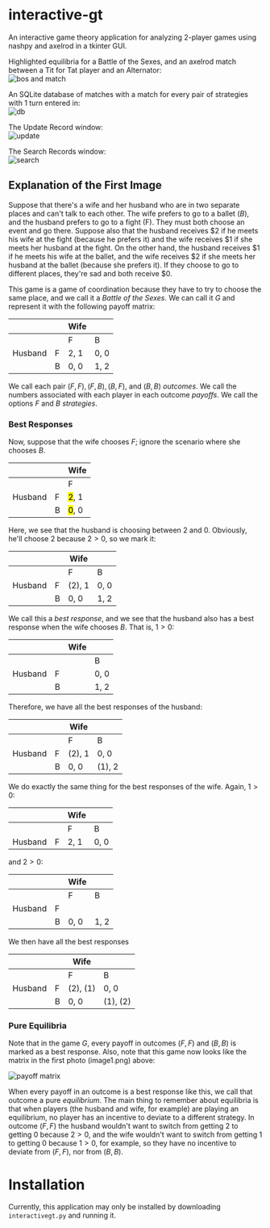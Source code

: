 # interactive-gt
An interactive game theory application for analyzing 2-player games using nashpy and axelrod in a tkinter GUI. 

Highlighted equilibria for a Battle of the Sexes, and an axelrod match between a Tit for Tat player and an Alternator: \
![bos and match](images/image1.png)

An SQLite database of matches with a match for every pair of strategies with 1 turn entered in: \
![db](images/image2.png)

The Update Record window: \
![update](images/image3.png)

The Search Records window: \
![search](images/image4.png)

## Explanation of the First Image
Suppose that there's a wife and her husband who are in two separate places and can't talk to each other. The wife prefers to go to a ballet ($B$), and the husband prefers to go to a fight (F). They must both choose an event and go there. Suppose also that the husband receives \$2 if he meets his wife at the fight (because he prefers it) and the wife receives \$1 if she meets her husband at the fight. On the other hand, the husband receives \$1 if he meets his wife at the ballet, and the wife receives \$2 if she meets her husband at the ballet (because she prefers it). If they choose to go to different places, they're sad and both receive \$0.

This game is a game of coordination because they have to try to choose the same place, and we call it a _Battle of the Sexes_. We can call it $G$ and represent it with the following payoff matrix: 

|       |      | Wife |       |
|-------|------|-------|------|
|       |      |  F   |   B   |
|Husband| F    | 2, 1  | 0, 0 |
|       | B    | 0, 0  | 1, 2 |


<!-- $
    \begin{array}{|cc||c|c|}
        \hline
        G & & Wife & \\
        & & F & B \\ \hline\hline
        Husband & F & 2, 1 & 0, 0 \\ \hline
        & B & 0, 0 & 1, 2 \\ \hline
    \end{array}
$ -->

We call each pair $(F, F), (F, B), (B, F)$, and $(B, B)$ _outcomes_. We call the numbers associated with each player in each outcome _payoffs_. We call the options $F$ and $B$ _strategies_. 
### Best Responses
Now, suppose that the wife chooses $F$; ignore the scenario where she chooses $B$. 

|       |      | Wife |
|-------|------|-------|
|       |      |  F   |
|Husband| F    | <mark>2</mark>, 1  |
|       | B    | <mark>0</mark>, 0  |
<!-- $
    \begin{array}{|cc||c|}
        \hline
        & & Wife \\
        & & F \\ \hline\hline
        Husband & F & \colorbox{yellow}{2}, 1 \\ \hline
        & B & \colorbox{yellow}{0}, 0\\ \hline
    \end{array}
$ -->

Here, we see that the husband is choosing between 2 and 0. Obviously, he'll choose 2 because $2 > 0$, so we mark it:

|       |      | Wife |       |
|-------|------|-------|------|
|       |      |  F   |   B   |
|Husband| F    | (2), 1  | 0, 0 |
|       | B    | 0, 0  | 1, 2 |
<!-- $
    \begin{array}{|cc||c|c|}
        \hline
        G & & Wife & \\
        & & F & B \\ \hline\hline
        Husband & F & (2), 1 & 0, 0 \\ \hline
        & B & 0, 0 & 1, 2 \\ \hline
    \end{array}
$ -->


We call this a _best response_, and we see that the husband also has a best response when the wife chooses $B$. That is, $1 > 0$: 

|       |      | Wife |       |
|-------|------|-------|------|
|       |      |    |   B   |
|Husband| F    |   | 0, 0 |
|       | B    |   | 1, 2 |

<!-- $
    \begin{array}{|cc||c|c|}
        \hline
        & & Wife & \\
        & & & B \\ \hline\hline
        Husband & F & & \colorbox{yellow}{0}, 0 \\ \hline
        & B & & \colorbox{yellow}{1}, 2 \\ \hline
    \end{array}. 
$ -->


Therefore, we have all the best responses of the husband: 

|       |      | Wife |       |
|-------|------|-------|------|
|       |      |  F   |   B   |
|Husband| F    | (2), 1  | 0, 0 |
|       | B    | 0, 0  | (1), 2 |
<!-- $
    \begin{array}{|cc||c|c|}
        \hline
        G & & Wife & \\
        & & F & B \\ \hline\hline
        Husband & F & (2), 1 & 0, 0 \\ \hline
        & B & 0, 0 & (1), 2 \\ \hline
    \end{array}. 
$ -->

We do exactly the same thing for the best responses of the wife. Again, $1 > 0$: 

|       |      | Wife |       |
|-------|------|-------|------|
|       |      |  F   |   B   |
|Husband| F    | 2, 1  | 0, 0 |
<!-- $
    \begin{array}{|cc||c|c|}
        \hline
        & & Wife & \\
        & & F & B \\ \hline\hline
        Husband & F & 2, \colorbox{yellow}{1} & 0, \colorbox{yellow}{0} \\ \hline
    \end{array}, 
$ -->


and $2 > 0$: 

|       |      | Wife |       |
|-------|------|-------|------|
|       |      |  F   |   B   |
|Husband| F    |   |  |
|       | B    | 0, 0  | 1, 2 |
<!-- $
    \begin{array}{|cc||c|c|}
        \hline
        & & Wife & \\
        & & F & B \\ \hline\hline
        Husband & &  &  \\ \hline
        & B & 0, \colorbox{yellow}{0} & 1, \colorbox{yellow}{2} \\ \hline
    \end{array}. 
$ -->

We then have all the best responses

|       |      | Wife |       |
|-------|------|-------|------|
|       |      |  F   |   B   |
|Husband| F    | (2), (1)  | 0, 0 |
|       | B    | 0, 0  | (1), (2) |
<!-- $
    \begin{array}{|cc||c|c|}
        \hline
        G & & Wife & \\
        & & F & B \\ \hline\hline
        Husband & F & (2), (1) & 0, 0 \\ \hline
        & B & 0, 0 & (1), (2) \\ \hline
    \end{array}
$ -->

### Pure Equilibria
Note that in the game $G$, every payoff in outcomes $(F, F)$ and $(B, B)$ is marked as a best response. Also, note that this game now looks like the matrix in the first photo (image1.png) above: 

![payoff matrix](images/image5.png)
<!-- |       |      | Wife |       |
|-------|------|-------|------|
|       |      |  F   |   B   |
|Husband| F    | (2), (1)  | 0, 0 |
|       | B    | 0, 0  | (1), (2) | -->
<!-- $
    \begin{array}{|cc||c|c|}
        \hline
        G & & Wife & \\
        & & F & B \\ \hline\hline
        Husband & F & \colorbox{yellow}{(2), (1)} & 0, 0 \\ \hline
        & B & 0, 0 & \colorbox{yellow}{(1), (2)} \\ \hline
    \end{array}
$ -->

When every payoff in an outcome is a best response like this, we call that outcome a pure _equilibrium_. The main thing to remember about equilibria is that when players (the husband and wife, for example) are playing an equilibrium, no player has an incentive to deviate to a different strategy. In outcome $(F, F)$ the husband wouldn't want to switch from getting 2 to getting 0 because $2 > 0$, and the wife wouldn't want to switch from getting 1 to getting 0 because $1 > 0$, for example, so they have no incentive to deviate from $(F, F)$, nor from $(B, B)$. 

# Installation
Currently, this application may only be installed by downloading `interactivegt.py` and running it. 